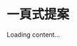 # 一頁式提案

<script src="https://cdn.jsdelivr.net/npm/js-yaml@4/dist/js-yaml.min.js"></script>
<script src="https://posetmage.com/cdn/js/parser/convertYamlToHtml.js"></script>
<script src="https://posetmage.com/cdn/js/parser/EmbbedHtmlFromYaml.js"></script>

<div yml-path="https://shinra.posetmage.com/Grimoire/Forging/Converter/proposal/proposal.yml" html-path="https://shinra.posetmage.com/Grimoire/Forging/Converter/proposal/proposal.html" height="750px">
    Loading content...
</div>
